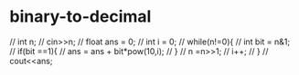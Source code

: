 # binary-to-decimal
//     int n;
//  cin>>n;
//  float ans = 0;
// int i = 0;
//  while(n!=0){
//    int bit = n&1;
//    if(bit ==1){
//     ans = ans + bit*pow(10,i);
//    }
//    n =n>>1;
//    i++;
//  }
//  cout<<ans;
